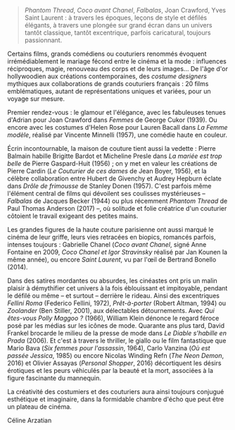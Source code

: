 > _Phantom Thread_, _Coco avant Chanel_, _Falbalas_, Joan Crawford, Yves Saint Laurent : à travers les époques, leçons de style et défilés élégants, à travers une plongée sur grand écran dans un univers tantôt classique, tantôt excentrique, parfois caricatural, toujours passionnant.

Certains films, grands comédiens ou couturiers renommés évoquent irrémédiablement le mariage fécond entre le cinéma et la mode : influences réciproques, magie, renouveau des corps et de leurs images... De l'âge d'or hollywoodien aux créations contemporaines, des _costume designers_ mythiques aux collaborations de grands couturiers français : 20 films emblématiques, autant de représentations uniques et variées, pour un voyage sur mesure.

Premier rendez-vous : le glamour et l'élégance, avec les fabuleuses tenues d'Adrian pour Joan Crawford dans _Femmes_ de George Cukor (1939). Ou encore avec les costumes d'Helen Rose pour Lauren Bacall dans _La Femme modèle_, réalisé par Vincente Minnelli (1957), une comédie haute en couleur.

Écrin incontournable, la maison de couture tient aussi la vedette : Pierre Balmain habille Brigitte Bardot et Micheline Presle dans _La mariée est trop belle_ de Pierre Gaspard-Huit (1956) ; on y met en valeur les créations de Pierre Cardin (_Le Couturier de ces dames_ de Jean Boyer, 1956), et la célèbre collaboration entre Hubert de Givenchy et Audrey Hepburn éclate dans _Drôle de frimousse_ de Stanley Donen (1957). C'est parfois même l'élément central de films qui dévoilent ses coulisses mystérieuses – _Falbalas_ de Jacques Becker (1944) ou plus récemment _Phantom Thread_ de Paul Thomas Anderson (2017) –, où solitude et folie créatrice d'un couturier côtoient le travail exigeant des petites mains.

Les grandes figures de la haute couture parisienne ont aussi marqué le cinéma de leur griffe, leurs vies retracées en biopics, romancés parfois, intenses toujours : Gabrielle Chanel (_Coco avant Chanel_, signé Anne Fontaine en 2009, _Coco Chanel et Igor Stravinsky_ réalisé par Jan Kounen la même année), ou encore _Saint Laurent_, vu par l'œil de Bertrand Bonello (2014).

Dans des satires mordantes ou absurdes, les cinéastes ont pris un malin plaisir à démythifier cet univers à la fois éblouissant et impitoyable, pendant le défilé ou même – et surtout – derrière le rideau. Ainsi des excentriques _Fellini Roma_ (Federico Fellini, 1972), _Prêt-à-porter_ (Robert Altman, 1994) ou _Zoolander_ (Ben Stiller, 2001), aux délectables détournements. Avec _Qui êtes-vous Polly Maggoo ?_ (1966), William Klein dénonce le regard féroce posé par les médias sur les icônes de mode. Quarante ans plus tard, David Frankel brocarde le milieu de la presse de mode dans _Le Diable s'habille en Prada_ (2006). Et c'est à travers le thriller, le giallo ou le film fantastique que Mario Bava (_Six femmes pour l'assassin_, 1964), Carlo Vanzina (_Où est passée Jessica_, 1985) ou encore Nicolas Winding Refn (_The Neon Demon_, 2016) et Olivier Assayas (_Personal Shopper_, 2016) décortiquent les désirs érotiques et les peurs véhiculés par la beauté et la mort, associées à la figure fascinante du mannequin.

La créativité des costumiers et des couturiers aura ainsi toujours conjugué esthétique et imaginaire, dans la formidable chambre d'écho que peut être un plateau de cinéma.

Céline Arzatian
